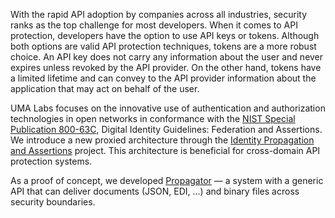 With the rapid API adoption by companies across all industries, security ranks as the top challenge for most developers. When it comes to API protection, developers have the option to use API keys or tokens. Although both options are valid API protection techniques, tokens are a more robust choice. An API key does not carry any information about the user and never expires unless revoked by the API provider. On the other hand, tokens have a limited lifetime and can convey to the API provider information about the application that may act on behalf of the user.

UMA Labs focuses on the innovative use of authentication and authorization technologies in open networks in conformance with the [NIST Special Publication 800-63C](https://pages.nist.gov/800-63-3/sp800-63c.html), Digital Identity Guidelines: Federation and Assertions. We introduce a new proxied architecture through the [Identity Propagation and Assertions](https://github.com/umalabs/identity-propagation-and-assertions) project. This architecture is beneficial for cross-domain API protection systems.

As a proof of concept, we developed [Propagator](https://github.com/umalabs/propagator) — a system with a generic API that can deliver documents (JSON, EDI, ...) and binary files across security boundaries.
